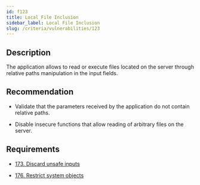 ```yaml
---
id: f123
title: Local File Inclusion
sidebar_label: Local File Inclusion
slug: /criteria/vulnerabilities/123
---
```


## Description

The application allows to read
or execute files
located on the server
through relative paths manipulation
in the input fields.

## Recommendation

- Validate that the parameters received
  by the application do not contain
  relative paths.

- Disable insecure functions
  that allow reading of arbitrary files
  on the server.

## Requirements

- [173. Discard unsafe inputs](/criteria/requirements/173)

- [176. Restrict system objects](/criteria/requirements/176)
